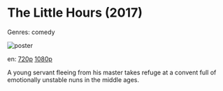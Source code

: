 # The Little Hours (2017)

Genres: comedy

![poster](http://image.tmdb.org/t/p/w500/wS69OOwBJzimoLIcmYMSVkmhCZM.jpg)

en:
  [720p](magnet:?xt=urn:btih:C2E9A1A9A2D34F904A994B633C4BCC750CA104AA&tr=udp://glotorrents.pw:6969/announce&tr=udp://tracker.opentrackr.org:1337/announce&tr=udp://torrent.gresille.org:80/announce&tr=udp://tracker.openbittorrent.com:80&tr=udp://tracker.coppersurfer.tk:6969&tr=udp://tracker.leechers-paradise.org:6969&tr=udp://p4p.arenabg.ch:1337&tr=udp://tracker.internetwarriors.net:1337)
  [1080p](magnet:?xt=urn:btih:6EC6852A86E353E9961D7090CC23CBCDD0A321BD&tr=udp://glotorrents.pw:6969/announce&tr=udp://tracker.opentrackr.org:1337/announce&tr=udp://torrent.gresille.org:80/announce&tr=udp://tracker.openbittorrent.com:80&tr=udp://tracker.coppersurfer.tk:6969&tr=udp://tracker.leechers-paradise.org:6969&tr=udp://p4p.arenabg.ch:1337&tr=udp://tracker.internetwarriors.net:1337)
  


A young servant fleeing from his master takes refuge at a convent full of emotionally unstable nuns in the middle ages.